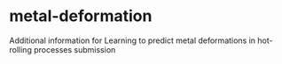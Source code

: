 # metal-deformation
Additional information for Learning to predict metal deformations in hot-rolling processes submission
